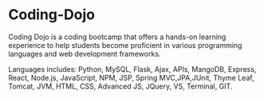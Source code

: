# Coding-Dojo
Coding Dojo is a coding bootcamp that offers a hands-on learning experience to help students become proficient in various programming languages and web development frameworks.

Languages includes: Python, MySQL, Flask, Ajax, APIs, MangoDB, Express, React, Node.js, JavaScript, NPM, JSP, Spring MVC,JPA,JUnit, Thyme Leaf, Tomcat, JVM, HTML, CSS, Advanced JS, JQuery, VS, Terminal, GIT.

